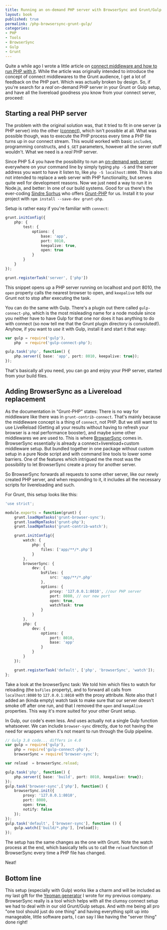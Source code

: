 ```yaml
---
title: Running an on-demand PHP server with BrowserSync and Grunt/Gulp
layout: book
published: true
permalink: /php-browsersync-grunt-gulp/
categories:
- PHP
- Tools
- BrowserSync
- Gulp
- Grunt
---
```


Quite a while ago I wrote a little article on [connect middleware and how to run PHP with it](/blog/2013/11/17/the-magic-of-grunt-contrib-connect-and-how-to-run-php-with-it/). While the article was originally intended to introduce the concept of connect middlewares to the Grunt audience, I get a lot of feedback on the PHP part. Which was actually broken by design. So, if you're search for a *real* on-demand PHP server in your Grunt or Gulp setup, and have all the livereload goodness you know from your connect server, proceed:

## Starting a real PHP server

The problem with the original solution was, that it tried to fit in one server (a PHP server) into the other ([connect](https://github.com/senchalabs/connect#readme)), which isn't possible at all. What was possible though, was to execute the PHP process every time a PHP file turns up in our connect stream. This would worked with basic `include`s, programming constructs, and `$_GET` parameters, however all the server stuff wouldn't. What we need is a *real* PHP server.

Since PHP 5.4 you have the possibility to run an [on-demand web server](http://php.net/manual/en/features.commandline.webserver.php) everywhere on your command line by simply typing `php -S` and the server address you want to have it listen to, like `php -S localhost:8000`. This is also not intended to replace a web server with PHP functionality, but serves quite well for development reasons. Now we just need a way to run it in Node.js, and better: In one of our build systems. Good for us there's the ever-coding [Sindre Sorhus](https://github.com/sindresorhus) who offers [Grunt-PHP](https://github.com/sindresorhus/grunt-php) for us. Install it to your project with `npm install --save-dev grunt-php`.

Setup is rather easy if you're familiar with `connect`:

```typescript
grunt.initConfig({
    php: {
        test: {
            options: {
            	base: 'app',
            	port: 8010,
                keepalive: true,
                open: true
            }
        }
    }
});

grunt.registerTask('server', ['php'])
```

This snippet opens up a PHP server running on localhost and port 8010, the `open` property calls the nearest browser to open, and `keepalive` tells our Grunt not to stop after executing the task.

You can do the same with Gulp. There's a plugin out there called `gulp-connect-php`, which is the most misleading name for a node module since you neither have to have Gulp for that one nor does it has anything to do with connect (so now tell me that the Grunt plugin directory is convoluted!). Anyhow, if you want to *use* it with Gulp, install it and start it that way:

```typescript
var gulp = require('gulp'),
    php  = require('gulp-connect-php');

gulp.task('php', function() {
    php.server({ base: 'app', port: 8010, keepalive: true});
});
```

That's basically all you need, you can go and enjoy your PHP server, started from your build files.

## Adding BrowserSync as a Livereload replacement

As the documentation in "Grunt-PHP" states: There is no way for middleware like there was in `grunt-contrib-connect`. That's mainly because the middleware concept is a thing of `connect`, not PHP. But we still want to use LiveReload (Getting all your results without having to refresh your browser is a real performance booster), and maybe some other middlewares we are used to. This is where [BrowserSync](http://browsersync.io) comes in. BrowserSync essentially is already a connect+livereload+custom middleware setup. But bundled together in one package without custom setup in a pure Node script and with command line tools to lower some barriers. One of the features which intrigued me the most was the possibility to let BrowserSync create a proxy for another server.

So BrowserSync forwards all requests to some other server, like our newly created PHP server, and when responding to it, it includes all the necessary scripts for livereloading and such.

For Grunt, this setup looks like this:

```typescript
'use strict';

module.exports = function(grunt) {
    grunt.loadNpmTasks('grunt-browser-sync');
    grunt.loadNpmTasks('grunt-php');
    grunt.loadNpmTasks('grunt-contrib-watch');

    grunt.initConfig({
        watch: {
            php: {
                files: ['app/**/*.php']
            }
        },
        browserSync: {
            dev: {
                bsFiles: {
                    src: 'app/**/*.php'
                },
                options: {
                    proxy: '127.0.0.1:8010', //our PHP server
                    port: 8080, // our new port
                    open: true,
                    watchTask: true
                }
            }
        },
        php: {
            dev: {
                options: {
                    port: 8010,
                    base: 'app'
                }
            }
        }
    });

    grunt.registerTask('default', ['php', 'browserSync', 'watch']);
};
```

Take a look at the browserSync task: We told him which files to watch for reloading (the `bsFiles` property), and to forward all calls from `localhost:8080` to `127.0.0.1:8010` with the proxy attribute. Note also that I added an (kinda empty) watch task to make sure that our server doesn't smoke off after one run, and that I removed the `open` and `keepAlive` properties. This way it's more suited for your other Grunt setup.

In Gulp, our code's even less. And uses actually not a single Gulp function whatsoever. We can include `browser-sync` directly, due to not having the need for wrappers when it's not meant to run through the Gulp pipeline.

```typescript
// Gulp 3.8 code... differs in 4.0
var gulp = require('gulp'),
    php = require('gulp-connect-php'),
    browserSync = require('browser-sync');

var reload  = browserSync.reload;

gulp.task('php', function() {
    php.server({ base: 'build', port: 8010, keepalive: true});
});
gulp.task('browser-sync',['php'], function() {
    browserSync.init({
        proxy: '127.0.0.1:8010',
        port: 8080,
        open: true,
        notify: false
    });
});
gulp.task('default', ['browser-sync'], function () {
    gulp.watch(['build/*.php'], [reload]);
});
```

The setup has the same changes as the one with Grunt. Note the watch process at the end, which basically tells us to call the `reload` function of BrowserSync every time a PHP file has changed.

Neat!

## Bottom line

This setup (especially with Gulp) works like a charm and will be included as my last gift for the [Yeoman generator](https://github.com/Netural/generator-netural) I wrote for my previous company. BrowserSync really is a tool which helps with all the clumsy connect setup we had to deal with in our old Grunt/Gulp setups. And with me being all pro "one tool should just do one thing" and having everything split up into manageable, little software parts, I can say I like having the "server thing" done right!
